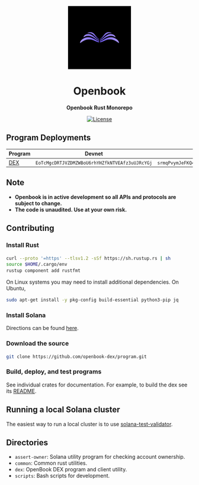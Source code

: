 <div align="center">
  <img height="170" src="https://raw.githubusercontent.com/openbook-dex/resources/main/brand/OpenBook-Logomark.svg" />

  <h1>Openbook</h1>

  <p>
    <strong>Openbook Rust Monorepo</strong>
  </p>

  <p>
    <a href="https://opensource.org/licenses/Apache-2.0"><img alt="License" src="https://img.shields.io/github/license/openbook-dex/program?color=blue" /></a>
  </p>
</div>

## Program Deployments

| Program     | Devnet                                         | Mainnet Beta                                  |
| ----------- | ---------------------------------------------- | --------------------------------------------- |
| [DEX](/dex) | `EoTcMgcDRTJVZDMZWBoU6rhYHZfkNTVEAfz3uUJRcYGj` | `srmqPvymJeFKQ4zGQed1GFppgkRHL9kaELCbyksJtPX` |

## Note

- **Openbook is in active development so all APIs and protocols are subject to
  change.**
- **The code is unaudited. Use at your own risk.**

## Contributing

### Install Rust

```bash
curl --proto '=https' --tlsv1.2 -sSf https://sh.rustup.rs | sh
source $HOME/.cargo/env
rustup component add rustfmt
```

On Linux systems you may need to install additional dependencies. On Ubuntu,

```bash
sudo apt-get install -y pkg-config build-essential python3-pip jq
```

### Install Solana

Directions can be found
[here](https://docs.solana.com/cli/install-solana-cli-tools#use-solanas-install-tool).

### Download the source

```bash
git clone https://github.com/openbook-dex/program.git
```

### Build, deploy, and test programs

See individual crates for documentation. For example, to build the dex see its
[README](https://github.com/openbook-dex/program/tree/master/dex).

## Running a local Solana cluster

The easiest way to run a local cluster is to use
[solana-test-validator](https://docs.solana.com/developing/test-validator).

## Directories

- `assert-owner`: Solana utility program for checking account ownership.
- `common`: Common rust utilities.
- `dex`: OpenBook DEX program and client utility.
- `scripts`: Bash scripts for development.
